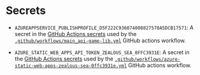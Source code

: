 # Secrets

- `AZUREAPPSERVICE_PUBLISHPROFILE_D5F222C936074008827578A5DCB17571`:
  A secret in the [GitHub Actions secrets] used by the
  [`.github/workflows/main_api-game-lib.yml`]
  GitHub actions workflow.

- `AZURE_STATIC_WEB_APPS_API_TOKEN_ZEALOUS_SEA_0FFC3931E`:
  A secret in the [GitHub Actions secrets] used by the
  [`.github/workflows/azure-static-web-apps-zealous-sea-0ffc3931e.yml`]
  GitHub actions workflow.

<!--
--------------------------------------------------------------------------------
references
--------------------------------------------------------------------------------
-->

[GitHub Actions secrets]: https://github.com/konrad-jamrozik/game/settings/secrets/actions
[`.github/workflows/azure-static-web-apps-zealous-sea-0ffc3931e.yml`]: ../.github/workflows/azure-static-web-apps-zealous-sea-0ffc3931e.yml
[`.github/workflows/main_api-game-lib.yml`]: ../.github/workflows/main_api-game-lib.yml
